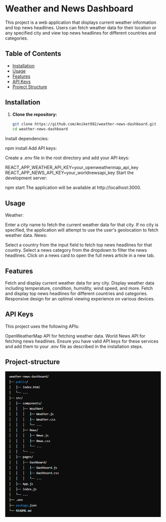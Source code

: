# Weather and News Dashboard

This project is a web application that displays current weather information and top news headlines. Users can fetch weather data for their location or any specified city and view top news headlines for different countries and categories.

## Table of Contents

- [Installation](#installation)
- [Usage](#usage)
- [Features](#features)
- [API Keys](#api-keys)
- [Project Structure](#project-structure)


## Installation

1. **Clone the repository:**
    ```bash
   git clone https://github.com/Aniket992/weather-news-dashboard.git
   cd weather-news-dashboard

 Install dependencies:


npm install
Add API keys:

Create a .env file in the root directory and add your API keys:


REACT_APP_WEATHER_API_KEY=your_openweathermap_api_key
REACT_APP_NEWS_API_KEY=your_worldnewsapi_key
Start the development server:


npm start
The application will be available at http://localhost:3000.

## Usage

Weather:

Enter a city name to fetch the current weather data for that city.
If no city is specified, the application will attempt to use the user's geolocation to fetch weather data.
News:

Select a country from the input field to fetch top news headlines for that country.
Select a news category from the dropdown to filter the news headlines.
Click on a news card to open the full news article in a new tab.

## Features


Fetch and display current weather data for any city.
Display weather data including temperature, condition, humidity, wind speed, and more.
Fetch and display top news headlines for different countries and categories.
Responsive design for an optimal viewing experience on various devices.
## API Keys
This project uses the following APIs:

OpenWeatherMap API for fetching weather data.
World News API for fetching news headlines.
Ensure you have valid API keys for these services and add them to your .env file as described in the installation steps.

## Project-structure

![Project Structure][def]

[def]: project-structure.png